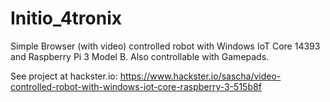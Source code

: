 # Initio_4tronix

Simple Browser (with video) controlled robot with Windows IoT Core 14393 and Raspberry Pi 3 Model B. Also controllable with Gamepads.

See project at hackster.io: https://www.hackster.io/sascha/video-controlled-robot-with-windows-iot-core-raspberry-3-515b8f
